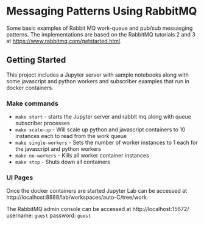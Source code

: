 # Messaging Patterns Using RabbitMQ

Some basic examples of Rabbit MQ work-queue and pub/sub messasging patterns. The implementations are based on the RabbitMQ tutorials 2 and 3 at https://www.rabbitmq.com/getstarted.html.

## Getting Started

This project includes a Jupyter server with sample notebooks along with some javascript and python workers and subscriber examples that run in docker containers.

### Make commands

 * `make start` - starts the Jupyter server and rabbit mq along with queue subscriber processes
 * `make scale-up` - Will scale up python and javascript containers to 10 instances each to read from the work queue
 * `make single-workers` - Sets the number of worker instances to 1 each for the javascript and python workers
 * `make no-workers` - Kills all worker container instances
 * `make stop` - Shuts down all containers

### UI Pages

Once the docker containers are started Jupyter Lab can be accessed at http://localhost:8888/lab/workspaces/auto-C/tree/work. 

The RabbitMQ admin console can be accessed at http://localhost:15672/ username: `guest` password: `guest`


